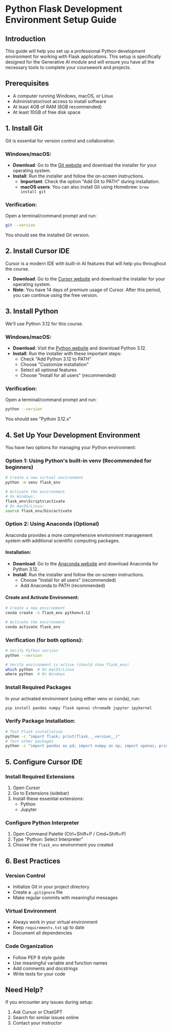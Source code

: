 # Python Flask Development Environment Setup Guide

## Introduction
This guide will help you set up a professional Python development environment for working with Flask applications. This setup is specifically designed for the Generative AI module and will ensure you have all the necessary tools to complete your coursework and projects.

## Prerequisites
- A computer running Windows, macOS, or Linux
- Administrator/root access to install software
- At least 4GB of RAM (8GB recommended)
- At least 10GB of free disk space

## 1. Install Git
Git is essential for version control and collaboration.

### Windows/macOS:
- **Download**: Go to the [Git website](https://git-scm.com/) and download the installer for your operating system.
- **Install**: Run the installer and follow the on-screen instructions.
  - **Important**: Check the option "Add Git to PATH" during installation.
  - **macOS users**: You can also install Git using Homebrew: `brew install git`

### Verification:
Open a terminal/command prompt and run:
```bash
git --version
```
You should see the installed Git version.

## 2. Install Cursor IDE
Cursor is a modern IDE with built-in AI features that will help you throughout the course.

- **Download**: Go to the [Cursor website](https://www.cursor.com/) and download the installer for your operating system.
- **Note**: You have 14 days of premium usage of Cursor. After this period, you can continue using the free version.

## 3. Install Python
We'll use Python 3.12 for this course.

### Windows/macOS:
- **Download**: Visit the [Python website](https://www.python.org/downloads/) and download Python 3.12.
- **Install**: Run the installer with these important steps:
  - Check "Add Python 3.12 to PATH"
  - Choose "Customize installation"
  - Select all optional features
  - Choose "Install for all users" (recommended)

### Verification:
Open a terminal/command prompt and run:
```bash
python --version
```
You should see "Python 3.12.x"

## 4. Set Up Your Development Environment

You have two options for managing your Python environment:

### Option 1: Using Python's built-in venv (Recommended for beginners)
```bash
# Create a new virtual environment
python -m venv flask_env

# Activate the environment
# On Windows:
flask_env\Scripts\activate
# On macOS/Linux:
source flask_env/bin/activate
```

### Option 2: Using Anaconda (Optional)
Anaconda provides a more comprehensive environment management system with additional scientific computing packages.

#### Installation:
- **Download**: Go to the [Anaconda website](https://www.anaconda.com/products/individual) and download Anaconda for Python 3.12.
- **Install**: Run the installer and follow the on-screen instructions.
  - Choose "Install for all users" (recommended)
  - Add Anaconda to PATH (recommended)

#### Create and Activate Environment:
```bash
# Create a new environment
conda create -n flask_env python=3.12

# Activate the environment
conda activate flask_env
```

### Verification (for both options):
```bash
# Verify Python version
python --version

# Verify environment is active (should show flask_env)
which python  # On macOS/Linux
where python  # On Windows
```

### Install Required Packages
In your activated environment (using either venv or conda), run:
```bash
pip install pandas numpy flask openai chromadb jupyter ipykernel
```

### Verify Package Installation:
```bash
# Test Flask installation
python -c "import flask; print(flask.__version__)"
# Test other packages
python -c "import pandas as pd; import numpy as np; import openai; print('All packages installed successfully')"
```

## 5. Configure Cursor IDE

### Install Required Extensions
1. Open Cursor
2. Go to Extensions (sidebar)
3. Install these essential extensions:
   - Python
   - Jupyter

### Configure Python Interpreter
1. Open Command Palette (Ctrl+Shift+P / Cmd+Shift+P)
2. Type "Python: Select Interpreter"
3. Choose the `flask_env` environment you created

## 6. Best Practices

### Version Control
- Initialize Git in your project directory
- Create a `.gitignore` file
- Make regular commits with meaningful messages

### Virtual Environment
- Always work in your virtual environment
- Keep `requirements.txt` up to date
- Document all dependencies

### Code Organization
- Follow PEP 8 style guide
- Use meaningful variable and function names
- Add comments and docstrings
- Write tests for your code

## Need Help?
If you encounter any issues during setup:
1. Ask Cursor or ChatGPT
2. Search for similar issues online
3. Contact your instructor
